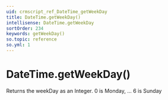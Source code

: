 ```yaml
---
uid: crmscript_ref_DateTime_getWeekDay
title: DateTime.getWeekDay()
intellisense: DateTime.getWeekDay
sortOrder: 234
keywords: getWeekDay()
so.topic: reference
so.yml: 1
---
```


# DateTime.getWeekDay()

Returns the weekDay as an Integer. 0 is Monday, ... 6 is Sunday
